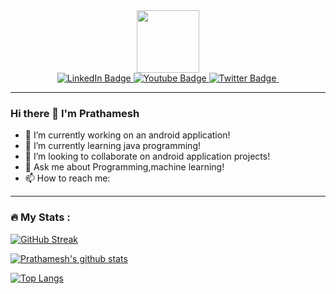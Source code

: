 

<div id="header" align="center">
  <img src="https://media.giphy.com/media/M9gbBd9nbDrOTu1Mqx/giphy.gif" width="100"/>
</div>

<div id="badges" align="center">
  <a href="your-linkedin-URL">
    <img src="https://img.shields.io/badge/LinkedIn-blue?style=for-the-badge&logo=linkedin&logoColor=white" alt="LinkedIn Badge"/>
  </a>
  <a href="your-youtube-URL">
    <img src="https://img.shields.io/badge/YouTube-red?style=for-the-badge&logo=youtube&logoColor=white" alt="Youtube Badge"/>
  </a>
  <a href="your-twitter-URL">
    <img src="https://img.shields.io/badge/Twitter-blue?style=for-the-badge&logo=twitter&logoColor=white" alt="Twitter Badge"/>
  </a>
  
  <img src="https://komarev.com/ghpvc/?username=PrathameshJadhav33&style=flat-square&color=blue" alt=""/>
</div>

---
### Hi there 👋 I'm Prathamesh

- 🔭 I’m currently working on an android application!
- 🌱 I’m currently learning java programming!
- 👯 I’m looking to collaborate on android application projects!
- 💬 Ask me about Programming,machine learning!
- 📫 How to reach me: 

---

### :fire: My Stats :

[![GitHub Streak](http://github-readme-streak-stats.herokuapp.com?user=PrathameshJadhav33&theme=dark&background=000000)](https://git.io/streak-stats)

[![Prathamesh's github stats](https://github-readme-stats.vercel.app/api?username=PrathameshJadhav33&count_private=true&show_icons=true&theme=radical&hide_rank=false)](https://github.com/anuraghazra/github-readme-stats)

[![Top Langs](https://github-readme-stats.vercel.app/api/top-langs/?username=PrathameshJadhav33&layout=compact&theme=vision-friendly-dark)](https://github.com/anuraghazra/github-readme-stats)
